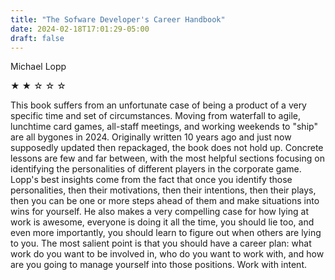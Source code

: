 ```yaml
---
title: "The Sofware Developer's Career Handbook"
date: 2024-02-18T17:01:29-05:00
draft: false
---
```


Michael Lopp

&#9733; &#9733; &#9734; &#9734; &#9734;

This book suffers from an unfortunate case of being a product of a very specific time and set of circumstances. Moving from waterfall to agile, lunchtime card games, all-staff meetings, and working weekends to "ship" are all bygones in 2024. Originally written 10 years ago and just now supposedly updated then repackaged, the book does not hold up. Concrete lessons are few and far between, with the most helpful sections focusing on identifying the personalities of different players in the corporate game. Lopp's best insights come from the fact that once you identify those personalities, then their motivations, then their intentions, then their plays, then you can be one or more steps ahead of them and make situations into wins for yourself. He also makes a very compelling case for how lying at work is awesome, everyone is doing it all the time, you should lie too, and even more importantly, you should learn to figure out when others are lying to you. The most salient point is that you should have a career plan: what work do you want to be involved in, who do you want to work with, and how are you going to manage yourself into those positions. Work with intent.

